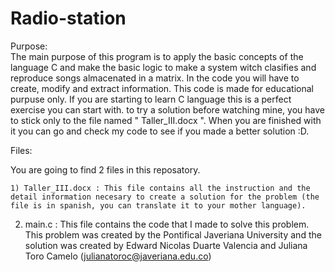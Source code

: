# Radio-station

Purpose:  
   The main purpose of this program is to apply the basic concepts of the language C and make the basic logic to make a system witch clasifies and reproduce songs almacenated in a matrix. In the code you will have to create,  modify and extract  information. This code is made for educational purpuse only.
  If you are starting to learn C language this is a perfect exercise you can start with. to try a solution before watching mine, you have to stick only to the file named " Taller_III.docx ". When you are finished with it you can go and check my code to see if you made a better solution :D.

Files:

  You are going to find 2 files in this reposatory.
  
    1) Taller_III.docx : This file contains all the instruction and the detail information necesary to create a solution for the problem (the file is in spanish, you can translate it to your mother language).
    
   2) main.c : This file contains the code that I made to solve this problem.
                         This problem was created by the Pontifical Javeriana University and the solution was created by Edward Nicolas Duarte Valencia and Juliana Toro Camelo                              (julianatoroc@javeriana.edu.co)
